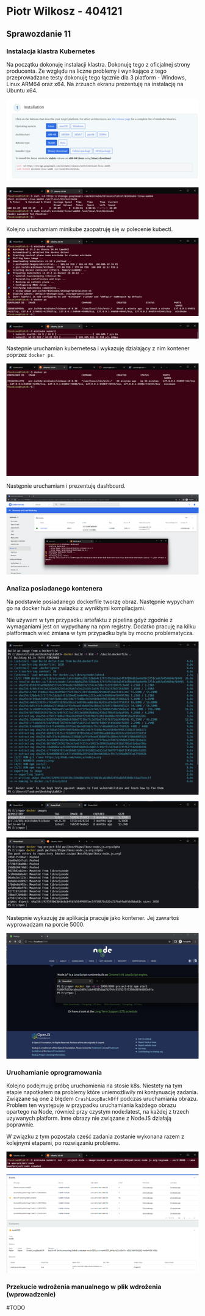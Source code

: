 #  Piotr Wilkosz - 404121
## Sprawozdanie 11

### Instalacja klastra Kubernetes

Na początku dokonuję instalacji klastra. Dokonuję tego z oficjalnej strony producenta. Ze względu na liczne problemy i wynikające z tego przeprowadzane testy dokonuję tego łącznie dla 3 platform - Windows, Linux ARM64 oraz x64. Na zrzuach ekranu prezentuję na instalację na Ubuntu x64.

![Instalacja](img1/01-minikube-download.png)

![Instalacja](img1/02-minikube-install.png)

Kolejno uruchamiam minikube zaopatruję się w polecenie kubectl.

![Minikube start](img1/04-minikube-start.png)

![Kubectl](img1/03-kubctl.png)

Nastepnie uruchamian kubernetesa i wykazuję działający z nim kontener poprzez ``docker ps``.

![Docker ps](img1/12-docker-ps.png)

Następnie uruchamiam i prezentuję dashboard.

![Dashboard](img1/05-kub-dashboard.png)

### Analiza posiadanego kontenera

Na podstawie posiadanego dockerfile tworzę obraz. Następnie wypycham go na docker hub w zwiazku z wynikłymi kompilacjami.

Nie używam w tym przypadku artefaktu z pipelina gdyż zgodnie z wymaganiami jest on wypychany na npm registry. Dodatko pracuję na kilku platformach wieć zmiana w tym przypadku była by mocno problematycza.

![Docker build](img1/06-docker-build.png)

![Docker images](img1/07-docker-images.png)

![Docker hub](img1/00-docker-push.png)

Nastepnie wykazuję że aplikacja pracuje jako kontener. Jej zawartoś wyprowadzam na porcie 5000.

![Docker ps](img1/08-app-as-container.png)
   
### Uruchamianie oprogramowania

Kolejno podejmuję próbę uruchomienia na stosie k8s. Niestety na tym etapie napotkałem na problemy które uniemożliwiły mi kontynuację zadania. Związane są one z błędem ``CrashLoopBackOff`` podczas uruchamiania obrazu. Problem ten występuje w przypadku uruchamiania każdego obrazu opartego na Node, również przy czystym node:latest, na każdej z trzech uzywanych platform. Inne obrazy nie związane z NodeJS działają poprawnie.

W związku z tym pozostała cześć zadania zostanie wykonana razem z kolejnymi etapami, po rozwiązaniu problemu.

![kubectl run](img1/09-kubectl-run.png)

![Problems](img1/13-problems.png)
 
### Przekucie wdrożenia manualnego w plik wdrożenia (wprowadzenie)

#TODO